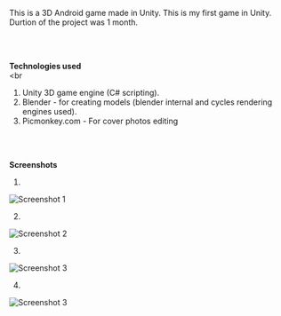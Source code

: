 This is a 3D Android game made in Unity. This is my first game in Unity. 
Durtion of the project was 1 month.

<br><br>

<b>Technologies used</b> <br><br

1. Unity 3D game engine (C# scripting).
2. Blender - for creating models (blender internal and cycles rendering engines used).
3. Picmonkey.com - For cover photos editing

<br><br>

<b>Screenshots</b>

1. <br>
![Screenshot 1](https://github.com/Pirocket/CountryDriver/blob/master/GameScreenshots/CountryDriver1.PNG "")

2. <br>
![Screenshot 2](https://github.com/Pirocket/CountryDriver/blob/master/GameScreenshots/CountryDriver2.PNG "")

3. <br>
![Screenshot 3](https://github.com/Pirocket/CountryDriver/blob/master/GameScreenshots/CountryDriver3.PNG "")

4. <br>
![Screenshot 3](https://github.com/Pirocket/CountryDriver/blob/master/GameScreenshots/CountryDriver4.PNG "")
